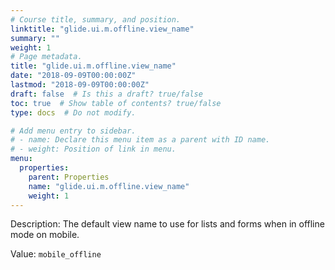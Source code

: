```yaml
---
# Course title, summary, and position.
linktitle: "glide.ui.m.offline.view_name"
summary: ""
weight: 1
# Page metadata.
title: "glide.ui.m.offline.view_name"
date: "2018-09-09T00:00:00Z"
lastmod: "2018-09-09T00:00:00Z"
draft: false  # Is this a draft? true/false
toc: true  # Show table of contents? true/false
type: docs  # Do not modify.

# Add menu entry to sidebar.
# - name: Declare this menu item as a parent with ID name.
# - weight: Position of link in menu.
menu:
  properties:
    parent: Properties
    name: "glide.ui.m.offline.view_name"
    weight: 1
---
```


Description: The default view name to use for lists and forms when in offline mode on mobile.


Value: `mobile_offline`